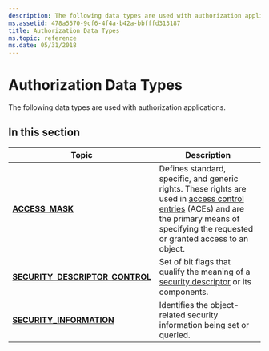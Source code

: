 ```yaml
---
description: The following data types are used with authorization applications.In this sectionTopicDescriptionACCESS\_MASKDefines standard, specific, and generic rights.
ms.assetid: 478a5570-9cf6-4f4a-b42a-bbfffd313187
title: Authorization Data Types
ms.topic: reference
ms.date: 05/31/2018
---
```


# Authorization Data Types

The following data types are used with authorization applications.

## In this section



| Topic                                                                           | Description                                                                                                                                                                                                                                                                                     |
|---------------------------------------------------------------------------------|-------------------------------------------------------------------------------------------------------------------------------------------------------------------------------------------------------------------------------------------------------------------------------------------------|
| [**ACCESS\_MASK**](access-mask.md)<br/>                                  | Defines standard, specific, and generic rights. These rights are used in [access control entries](/windows/desktop/SecGloss/a-gly) (ACEs) and are the primary means of specifying the requested or granted access to an object.<br/> |
| [**SECURITY\_DESCRIPTOR\_CONTROL**](security-descriptor-control.md)<br/> | Set of bit flags that qualify the meaning of a [security descriptor](/windows/desktop/SecGloss/s-gly) or its components.<br/>                                                                                                          |
| [**SECURITY\_INFORMATION**](security-information.md)<br/>                | Identifies the object-related security information being set or queried.<br/>                                                                                                                                                                                                             |



 


 

